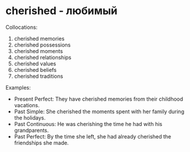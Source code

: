 # cherished - любимый

Collocations:

1. cherished memories
2. cherished possessions
3. cherished moments
4. cherished relationships
5. cherished values
6. cherished beliefs
7. cherished traditions

Examples:

- Present Perfect: They have cherished memories from their childhood vacations.
- Past Simple: She cherished the moments spent with her family during the holidays.
- Past Continuous: He was cherishing the time he had with his grandparents.
- Past Perfect: By the time she left, she had already cherished the friendships she made.
